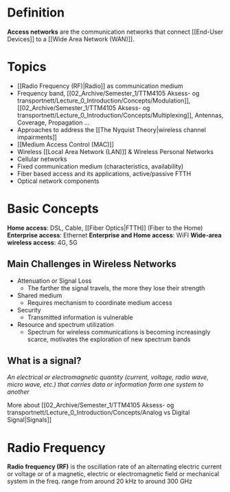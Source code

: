 # Definition

**Access networks** are the communication networks that connect [[End-User Devices]] to a [[Wide Area Network (WAN)]].

# Topics

* [[Radio Frequency (RF)|Radio]] as communication medium
* Frequency band, [[02_Archive/Semester_1/TTM4105 Aksess- og transportnett/Lecture_0_Introduction/Concepts/Modulation]], [[02_Archive/Semester_1/TTM4105 Aksess- og transportnett/Lecture_0_Introduction/Concepts/Multiplexing]], Antennas, Coverage, Propagation ...
* Approaches to address the [[The Nyquist Theory|wireless channel impairments]] 
* [[Medium Access Control (MAC)]]
* Wireless [[Local Area Network (LAN)]] & Wireless Personal Networks 
* Cellular networks 
* Fixed communication medium (characteristics, availability) 
* Fiber based access and its applications, active/passive FTTH 
* Optical network components

# Basic Concepts

**Home access**: DSL, Cable, [[Fiber Optics|FTTH]] (Fiber to the Home)
**Enterprise access**: Ethernet
**Enterprise and Home access**: WiFI
**Wide-area wireless access**: 4G, 5G

## Main Challenges in Wireless Networks

* Attenuation or Signal Loss
	* The farther the signal travels, the more they lose their strength
* Shared medium
	* Requires mechanism to coordinate medium access
* Security
	* Transmitted information is vulnerable
* Resource and spectrum utilization
	* Spectrum for wireless communications is becoming increasingly scarce, motivates the exploration of new spectrum bands

## What is a signal?

*An electrical or electromagnetic quantity (current, voltage, radio wave, micro wave, etc.) that carries data or information form one system to another*

More about [[02_Archive/Semester_1/TTM4105 Aksess- og transportnett/Lecture_0_Introduction/Concepts/Analog vs Digital Signal|Signals]]

# Radio Frequency

**Radio frequency (RF)** is the oscillation rate of an alternating electric current or voltage or of a magnetic, electric or electromagnetic field or mechanical system in the freq. range from around 20 kHz to around 300 GHz